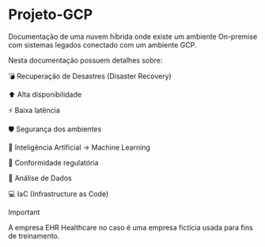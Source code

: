 # Projeto-GCP
Documentação de uma nuvem híbrida onde existe um ambiente On-premise com sistemas legados conectado com um ambiente GCP.

Nesta documentação possuem detalhes sobre:

💣 Recuperação de Desastres (Disaster Recovery)

⬆️ Alta disponibilidade

⚡ Baixa latência

🛡️ Segurança dos ambientes

🤖 Inteligência Artificial -> Machine Learning

📖 Conformidade regulatória

🔎 Análise de Dados

💻 IaC (Infrastructure as Code)

> [!IMPORTANT]
> A empresa EHR Healthcare no caso é uma empresa fictícia usada para fins de treinamento.
